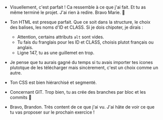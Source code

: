 - Visuellement, c'est parfait ! Ca ressemble à ce que j'ai fait. Et tu as même terminé le projet. J'ai rien à redire. Bravo Marie. 💪
- Ton HTML est presque parfait. Que ce soit dans la structure, le choix des balises, les noms d'ID et CLASS. Si je dois chipoter, je dirais :
  - Attention, certains attributs `alt` sont vides.
  - Tu fais du franglais pour les ID et CLASS, choisis plutot français ou anglais.
  - Ligne 147, tu as une guillemet en trop.
- Je pense que tu aurais gagné du temps si tu avais importer tes icones plutotque de les télécharger mais sincèrement, c'est un choix comme un autre.
- Ton CSS est bien hiérarchisé et segmenté.
- Concernant GIT. Trop bien, tu as crée des branches par bloc et les commits 💪

- Bravo, Brandon. Très content de ce que j'ai vu. J'ai hâte de voir ce que tu vas proposer sur le prochain exercice !
